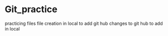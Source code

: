 # Git_practice
practicing files
file creation in local to add git hub
changes to git hub to add in local
